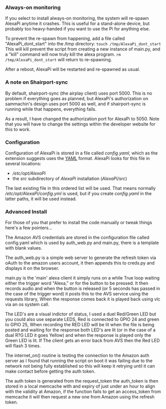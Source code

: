 ### Always-on monitoring

If you select to install always-on monitoring, the system will re-spawn AlexaPi anytime it crashes.
This is useful for a stand-alone device, but probably too heavy-handed if you want to use the Pi for anything else.

To prevent the re-spawn from happening, add a file called "AlexaPi_dont_start" into the /tmp directory: `touch /tmp/AlexaPi_dont_start`
This will kill prevent the script from creating a new instance of main.py, and a "kill" command will now truly kill the alexa program.  `rm /tmp/AlexaPi_dont_start` will return to re-spawning.

After a reboot, AlexaPi will be restarted and re-spawned as usual.

### A note on Shairport-sync

By default, shairport-sync (the airplay client) uses port 5000.  This is no problem if everything goes as planned, but AlexaPi's authorization on sammachin's design uses port 5000 as well, and if shairport-sync is running while that happens, everything fails.

As a result, I have changed the authorization port for AlexaPi to 5050.  Note that you will have to change the settings within the developer website for this to work.

### Configuration

Configuration of AlexaPi is stored in a file called _config.yaml_, which as the extension suggests uses the [YAML](http://yaml.org/) format. AlexaPi looks for this file in several locations:
- _/etc/opt/AlexaPi_
- the _src_ subdirectory of _AlexaPi_ installation (_AlexaPi/src_)

The last existing file in this ordered list will be used. That means normally _/etc/opt/AlexaPi/config.yml_ is used, but if you create _config.yaml_ in the latter paths, it will be used instead. 

### Advanced Install

For those of you that prefer to install the code manually or tweak things here's a few pointers...

The Amazon AVS credentials are stored in the configuration file called config.yaml which is used by auth_web.py and main.py, there is a template with blank values.

The auth_web.py is a simple web server to generate the refresh token via oAuth to the amazon users account, it then appends this to creds.py and displays it on the browser.

main.py is the 'main' alexa client it simply runs on a while True loop waiting either the trigger word "Alexa," or for the button to be pressed. It then records audio and when the button is released (or 5 seconds has passed in the case of the trigger word) it posts this to the AVS service using the requests library, When the response comes back it is played back using vlc via an os system call. 

The LED's are a visual indictor of status, I used a duel Red/Green LED but you could also use separate LEDS, Red is connected to GPIO 24 and green to GPIO 25, When recording the RED LED will be lit when the file is being posted and waiting for the response both LED's are lit (or in the case of a dual R?G LED it goes Yellow) and when the response is played only the Green LED is lit. If The client gets an error back from AVS then the Red LED will flash 3 times.

The internet_on() routine is testing the connection to the Amazon auth server as I found that running the script on boot it was failing due to the network not being fully established so this will keep it retrying until it can make contact before getting the auth token.

The auth token is generated from the request_token the auth_token is then stored in a local memcache with and expiry of just under an hour to align with the validity at Amazon, if the function fails to get an access_token from memcache it will then request a new one from Amazon using the refresh token.
